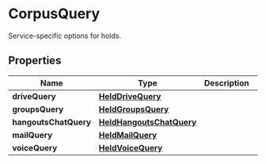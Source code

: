

# CorpusQuery

Service-specific options for holds.

## Properties

| Name | Type | Description | Notes |
|------------ | ------------- | ------------- | -------------|
|**driveQuery** | [**HeldDriveQuery**](HeldDriveQuery.md) |  |  [optional] |
|**groupsQuery** | [**HeldGroupsQuery**](HeldGroupsQuery.md) |  |  [optional] |
|**hangoutsChatQuery** | [**HeldHangoutsChatQuery**](HeldHangoutsChatQuery.md) |  |  [optional] |
|**mailQuery** | [**HeldMailQuery**](HeldMailQuery.md) |  |  [optional] |
|**voiceQuery** | [**HeldVoiceQuery**](HeldVoiceQuery.md) |  |  [optional] |



